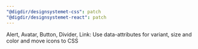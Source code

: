```yaml
---
"@digdir/designsystemet-css": patch
"@digdir/designsystemet-react": patch
---
```


Alert, Avatar, Button, Divider, Link: Use data-attributes for variant, size and color and move icons to CSS

